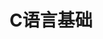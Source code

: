 ---
lang: zh-CN
title: C语言基础
titleTemplate: 数据结构需要掌握的C语言基础
description: 学好C语言，走遍天下都不怕
aside: left
lastUpdated: true
sidebar: false
footer: false
prev:
  text: '第十一篇|重积分'
  link: '/study/math/Advanced_Mathematics/重积分'
next:
  text: '第一篇|概率论基础公式'
  link: '/study/math/Probaility_theory/概率论基础公式'  
---